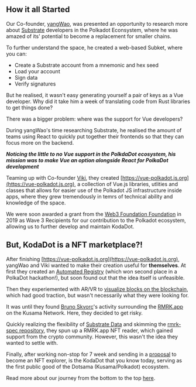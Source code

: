 ## How it all Started

Our Co-founder, [yangWao](https://twitter.com/yangWao), was presented an opportunity to research more about [Substrate](https://docs.substrate.io) developers in the Polkadot Econsystem, where he was amazed of its' potential to become a replacement for smaller chains. 

To further understand the space, he created a web-based Subket, where you can:
- Create a Substrate account from a mnemonic and hex seed
- Load your account
- Sign data
- Verify signatures

But he realised, it wasn't easy generating yourself a pair of keys as a Vue developer. Why did it take him a week of translating code from Rust libraries to get things done? 

There was a bigger problem: where was the support for Vue developers?

During yangWao's time researching Substrate, he realised the amount of teams using React to quickly put together their frontends so that they can focus more on the backend. 


***Noticing the little to no Vue support in the PolkdaDot ecosystem, his mission was to make Vue an option alongside React for PolkaDot development***

Teaming up with Co-founder [Viki](https://twitter.com/vikiival), they created [https://vue-polkadot.js.org](https://vue-polkadot.js.org), a collection of Vue.js libraries, utlities and classes that allows for easier use of the Polkadot JS infrastructure inside apps, where they grew tremendously in temrs of technical ability and knowledge of the space.

We were soon awarded a grant from the [Web3 Foundation Foundation](https://medium.com/@web3) in 2019 as Wave 3 Recipients for our contribution to the Polkadot ecosystem, allowing us to further develop and maintain KodaDot. 

## But, KodaDot is a NFT marketplace?!

After finishing [https://vue-polkadot.js.org](https://vue-polkadot.js.org), yangWao and Viki wanted to make their creation useful for **themselves**. At first they created an [Automated Registry](https://hackmd.io/@yangwao/r1nRVC3nL) (which won second place in a PolkaDot hackathon!), but soon found out that the idea itself is unfeasible.

Then they experiemented with AR/VR to [visualize blocks on the blockchain](https://github.com/vue-polkadot/apps/issues/100), which had good traction, but wasn't necessarily what they were looking for.

It was until they found [Bruno Skvorc](https://medium.com/@bitfalls)'s activity surrounding the [RMRK.app](https://www.rmrk.app) on the Kusama Network. Here, they decided to get risky.

Quickly realizing the flexibility of [Substrate Data](https://polkadot.js.org/docs/substrate/extrinsics/#remark_remark-bytes) and skimming the [rmrk-spec repository](https://github.com/rmrk-team/rmrk-spec), they spun up a RMRK.app NFT reader, which gained support from the crypto community. However, this wasn't the idea they wanted to settle with.

Finally, after working non-stop for 7 week and sending in a [proposal](https://kusama.polkassembly.io/motion/256) to become an NFT explorer, is the KodaDot that you know today, serving as the first public good of the Dotsama (Kusama/Polkadot) ecosystem. 

Read more about our journey from the bottom to the top [here](https://medium.com/kodadot/traverse-to-the-prime-show-733d6046d3f5).

